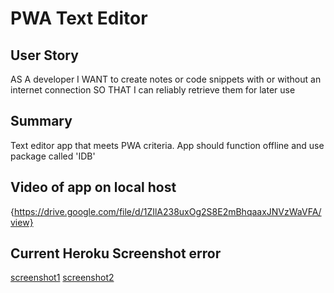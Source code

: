 # PWA Text Editor

## User Story
AS A developer
I WANT to create notes or code snippets with or without an internet connection
SO THAT I can reliably retrieve them for later use

## Summary
Text editor app that meets PWA criteria. App should function offline and use package called 'IDB'

## Video of app on local host
{https://drive.google.com/file/d/1ZIlA238uxOg2S8E2mBhqaaxJNVzWaVFA/view}

## Current Heroku Screenshot error
[screenshot1](./herokuscrnsht1.png)
[screenshot2](./herokuscrnsht2.png)